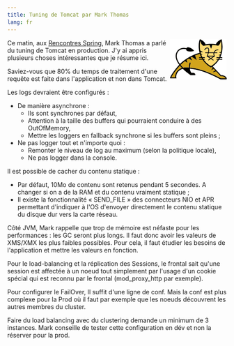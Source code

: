 ```yaml
---
title: Tuning de Tomcat par Mark Thomas
lang: fr
---
```


<img src="/assets/images/posts/2008/11/tomcat-logo.gif" style="float:right"/>

Ce matin, aux [Rencontres Spring](http://www.rencontres-spring.com/), Mark Thomas a parlé du tuning de Tomcat en production. J'y ai appris plusieurs choses intéressantes que je résume ici.

Saviez-vous que 80% du temps de traitement d'une requête est faite dans l'application et non dans Tomcat.

Les logs devraient être configurés :

- De manière asynchrone :
  - Ils sont synchrones par défaut,
  - Attention à la taille des buffers qui pourraient conduire à des OutOfMemory,
  - Mettre les loggers en fallback synchrone si les buffers sont pleins ;
- Ne pas logger tout et n'importe quoi :
  - Remonter le niveau de log au maximum (selon la politique locale),
  - Ne pas logger dans la console.

Il est possible de cacher du contenu statique :

- Par défaut, 10Mo de contenu sont retenus pendant 5 secondes. A changer si on a de la RAM et du contenu vraiment statique ;
- Il existe la fonctionnalité « SEND_FILE » des connecteurs NIO et APR permettant d'indiquer à l'OS d'envoyer directement le contenu statique du disque dur vers la carte réseau.

Côté JVM, Mark rappelle que trop de mémoire est néfaste pour les performances : les GC seront plus longs. Il faut donc avoir les valeurs de XMS/XMX les plus faibles possibles. Pour cela, il faut étudier les besoins de l'application et mettre les valeurs en fonction.

Pour le load-balancing et la réplication des Sessions, le frontal sait qu'une session est affectée à un noeud tout simplement par l'usage d'un cookie spécial qui est reconnu par le frontal (mod_proxy_http par exemple).

Pour configurer le FailOver, Il suffit d'une ligne de conf. Mais la conf est plus complexe pour la Prod où il faut par exemple que les noeuds découvrent les autres membres du cluster.

Faire du load balancing avec du clustering demande un minimum de 3 instances. Mark conseille de tester cette configuration en dév et non la réserver pour la prod.
